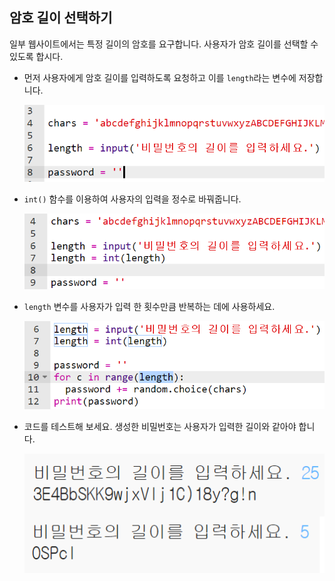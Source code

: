 ## 암호 길이 선택하기

일부 웹사이트에서는 특정 길이의 암호를 요구합니다. 사용자가 암호 길이를 선택할 수 있도록 합시다.



+ 먼저 사용자에게 암호 길이를 입력하도록 요청하고 이를 `length`라는 변수에 저장합니다.

    ![스크린샷](images/passwords-length.png)

+ `int()` 함수를 이용하여 사용자의 입력을 정수로 바꿔줍니다.

    ![스크린샷](images/passwords-cast.png)

+ `length` 변수를 사용자가 입력 한 횟수만큼 반복하는 데에 사용하세요.

    ![스크린샷](images/passwords-length-loop.png)

+ 코드를 테스트해 보세요. 생성한 비밀번호는 사용자가 입력한 길이와 같아야 합니다.

    ![스크린샷](images/passwords-length-test.png)



